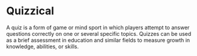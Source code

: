 # Quizzical
A quiz is a form of game or mind sport in which players attempt to answer questions correctly on one or several specific topics. 
Quizzes can be used as a brief assessment in education and similar fields to measure growth in knowledge, abilities, or skills.

